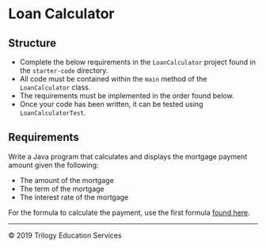 # Loan Calculator

## Structure

- Complete the below requirements in the `LoanCalculator` project found in the `starter-code` directory.
- All code must be contained within the `main` method of the `LoanCalculator` class.
- The requirements must be implemented in the order found below.
- Once your code has been written, it can be tested using `LoanCalculatorTest`. 

## Requirements

Write a Java program that calculates and displays the mortgage payment amount given the following:

- The amount of the mortgage
- The term of the mortgage
- The interest rate of the mortgage

For the formula to calculate the payment, use the first formula [found here](https://www.mtgprofessor.com/formulas.htm).

---
© 2019 Trilogy Education Services
